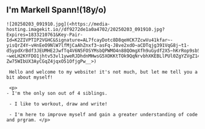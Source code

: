 <!DOCTYPE html>
<head>
</head>
<body>
    <h2>I'm Markell Spann!(18y/o)</h2>

    ![20250203_091910.jpg](<https://media-hosting.imagekit.io//df9272de1a0a4702/20250203_091910.jpg?Expires=1833210761&Key-Pair-Id=K2ZIVPTIP2VGHC&Signature=AL7fcayDotc8D8qeHCK7ZcwVu41kfar~-yisQrZ4Y~vHnEeO9NlW7lfMjCaAhZnxf3~asFq-J8ve2xdO~aCDTqjg391VqG8j~t1-d5ypdXrBdf3JEUMHE2JwfTq4V6N5FOSYMsbQPWMO4n88QOmgXfh9uGydf2X5~hKrRop9sbSZQGnWaUprp~X66BXof3uJkSsd0YmxiTILaoEQ58hLre08eRmuEpKK-~weLH2KYFDO1jhtv53vl1yweRJDhdnMHwsG5XOKKtTOk9QqNrvbhXKEBLlPUl0ZgYZVgZ14GQfhQTwsr99fGNTK-Zw75WIbUX3AyCGqZ4jqxO51OfjgPw__>)

     Hello and welcome to my website! it's not much, but let me tell you a bit about myself!
     
     <p>  
    - I'm the only son out of 4 siblings.
         
     - I like to workout, draw and write!
     
     - I'm here to improve myself and gain a greater understanding of code and prgram. </p>
</body>
</html>
